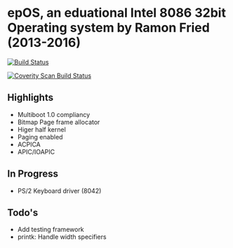 # epOS, an eduational Intel 8086 32bit Operating system by Ramon Fried (2013-2016)

[![Build Status](https://travis-ci.org/mellowcandle/epOS.svg?branch=master)](https://travis-ci.org/mellowcandle/epOS)

<a href="https://scan.coverity.com/projects/mellowcandle-epos">
  <img alt="Coverity Scan Build Status"
       src="https://scan.coverity.com/projects/10219/badge.svg"/>
</a>

## Highlights

* Multiboot 1.0 compliancy
* Bitmap Page frame allocator
* Higer half kernel
* Paging enabled
* ACPICA
* APIC/IOAPIC

## In Progress
* PS/2 Keyboard driver (8042)


## Todo's

* Add testing framework
* printk: Handle width specifiers




